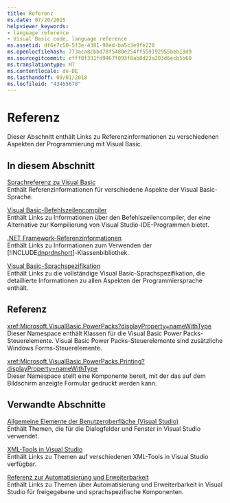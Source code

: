 ```yaml
---
title: Referenz
ms.date: 07/20/2015
helpviewer_keywords:
- language reference
- Visual Basic code, language reference
ms.assetid: df6e7c50-5f3e-4381-98ed-ba5c3e9fe228
ms.openlocfilehash: 773aca8cbbd78f5480e254ff559192955beb18d9
ms.sourcegitcommit: efff8f331fd9467f093f8ab8d23a203d6ecb5b60
ms.translationtype: MT
ms.contentlocale: de-DE
ms.lasthandoff: 09/01/2018
ms.locfileid: "43455678"
---
```

# <a name="reference-visual-basic"></a>Referenz
Dieser Abschnitt enthält Links zu Referenzinformationen zu verschiedenen Aspekten der Programmierung mit Visual Basic.  
  
## <a name="in-this-section"></a>In diesem Abschnitt  
 [Sprachreferenz zu Visual Basic](../../visual-basic/language-reference/index.md)  
 Enthält Referenzinformationen für verschiedene Aspekte der Visual Basic-Sprache.  
  
 [Visual Basic-Befehlszeilencompiler](../../visual-basic/reference/command-line-compiler/index.md)  
 Enthält Links zu Informationen über den Befehlszeilencompiler, der eine Alternative zur Kompilierung von Visual Studio-IDE-Programmen bietet.  
  
 [.NET Framework-Referenzinformationen](../../visual-basic/reference/net-framework-reference-information.md)  
 Enthält Links zu Informationen zum Verwenden der [!INCLUDE[dnprdnshort](~/includes/dnprdnshort-md.md)]-Klassenbibliothek.  
  
 [Visual Basic-Sprachspezifikation](../../visual-basic/reference/language-specification/index.md)  
 Enthält Links zu die vollständige Visual Basic-Sprachspezifikation, die detaillierte Informationen zu allen Aspekten der Programmiersprache enthält.  
  
## <a name="reference"></a>Referenz  
 <xref:Microsoft.VisualBasic.PowerPacks?displayProperty=nameWithType>  
 Dieser Namespace enthält Klassen für die Visual Basic Power Packs-Steuerelemente. Visual Basic Power Packs-Steuerelemente sind zusätzliche Windows Forms-Steuerelemente.  
  
 <xref:Microsoft.VisualBasic.PowerPacks.Printing?displayProperty=nameWithType>  
 Dieser Namespace stellt eine Komponente bereit, mit der das auf dem Bildschirm anzeigte Formular gedruckt werden kann.  
  
## <a name="related-sections"></a>Verwandte Abschnitte  
 [Allgemeine Elemente der Benutzeroberfläche (Visual Studio)](/visualstudio/ide/reference/general-user-interface-elements-visual-studio)  
 Enthält Themen, die für die Dialogfelder und Fenster in Visual Studio verwendet.  
  
 [XML-Tools in Visual Studio](/visualstudio/xml-tools/xml-tools-in-visual-studio)  
 Enthält Links zu Themen auf verschiedenen XML-Tools in Visual Studio verfügbar.  
  
 [Referenz zur Automatisierung und Erweiterbarkeit](https://msdn.microsoft.com/library/93112562-db21-4188-9383-ed19ad79bddf)  
 Enthält Links zu Themen über Automatisierung und Erweiterbarkeit in Visual Studio für freigegebene und sprachspezifische Komponenten.

